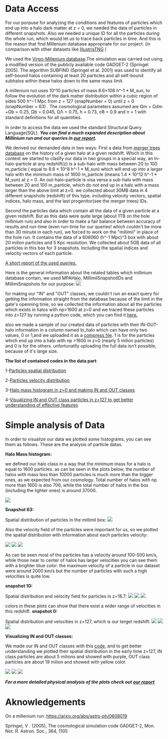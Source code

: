 # Data Access

For our porpuse for analyzing the conditions and features of particles which end up into a halo dark matter at z = 0, we needed the data of particles in different snapshots. Also we needed a unique ID for all the particles during the whole run, which would let us to trace back particles in time. And this is the reason that find Millenium database appropriate for our project. (in comparison with other datasets like [IllustrisTNG](https://www.tng-project.org/data/) )

We used the [Virgo-Millenium database](https://wwwmpa.mpa-garching.mpg.de/millennium/).The simulation was carried out using a modiﬁed version of the publicly available code GADGET-2  (Springel 2005). The algorithm SUBFIND (Springel et al. 2001) was used to identify all self-bound halos containing at least 20 particles and all self-bound subhalos within these halos down to the same mass limit. 

A millenium run uses 10^10 particles of mass 8.6×108 h^-1 * M_sun, to follow the evolution of the dark matter distribution within a cubic region of sides 500 h^−1 Mpc from z = 127 (snapNumber = 0) until z = 0 (snapNumber = 63) . The cosmological parameters assumed are Ωm = Ωdm +Ωb = 0.25, Ωb = 0.045,  ΩΛ = 0.75, h = 0.73, σ8 = 0.9 and n = 1 with standard deﬁnitions for all quantities. 

In order to access the data we used the standard Structural Query Language(SQL).
***You can find a much expanded description about Millinium run and our queries in [our report]().***
 
We derived our demanded data in two ways: 
First a data from [merger trees database](http://gavo.mpa-garching.mpg.de/MyMillennium/Help?page=mergertrees) on the history of a given halo at a given redshift. Which in this context we started to clasify our data in two groups in a special way, an In-halo-particle at any redshift(z) is a sub-halo with mass between 20 to 100 m_particle ( equal to 8.6 × 10^8 h^-1 * M_sun) which will end up into a larger halo with the minimum mass of 1600 m_particle (means 1.4 * 10^12 h^-1 * M_sun) at z = 0. An out-halo-particle is visa versa a sub-halo with mass between 20 and 100 m_particle, which do not end up in a halo with a mass larger than the above limit at z=0. we collected about 30MB data in 4 different snapshots (redshift) of this type. including  velocity vectors, spatial indices, halo mass, and the last progenitor(see the merger trees) IDs.

Second the particles data which contain all the data of a given particle at a given redshift. But as this data were quite large (about 1TB on the hole millinium run) and also in order to make a fair balance between accuracy of results and run-time (even run-time for our queries! which couldn't be more than 30 minute in each run), we forced to work on the "millimil" in place of the hole run. It contains the data of a 60*60*60 (h^-1 Mpc)^3 box with about 20 milion particles and 5 Kpc resolution. We collected about 5GB data of all particles in this box for 3 snapshots. Including the spatial indices and velocity vectors of each particle.

[A short report of the used queries.](https://github.com/Machine-Learning-in-Structure-formation/NLSFML/blob/master/Data/Queries.txt)

Here is the general information about the related tables which millinium database contain, we used MPAHalo, MillimilSnapshotIDs and MillimiSnapshots for our purpose:
![](/Data/tables.PNG)

for making our "IN" and "OUT" classes, we couldn't run an exact query for getting the information straight from the database because of the limit in the gate's openning time, so we collected the information about all the particles which exists in halos with np>1600 at z=0 and we traced these particles into z=127 by running a python code, which you can find it [here.](https://github.com/Machine-Learning-in-Structure-formation/NLSFML/blob/master/Data/IN_OUT_Halo_Particles.ipynb)

also we made a sample of our created data of particles with their IN-OUT-halo information in a column named In_halo which can have only two values, 0 or 1,and we uploaded it as a [compress file]().
1 is for the particles which end up into a halo with np >1600 in z=0 (nearly 5 milion particles) and 0 is for the others.
unfortunatlly uploading the full data isn't possible, because of it's large size.

**The list of contained codes in the data part**:

1-[Particles spatial distribution](https://github.com/Machine-Learning-in-Structure-formation/NLSFML/blob/master/Data/Snap63_particle_distribution_in_space.ipynb)

2-[Particles velocity distribution](https://github.com/Machine-Learning-in-Structure-formation/NLSFML/blob/master/Data/particle_velocity_distribution_z%3D0.ipynb)

3-[Halo mass histogram in z=0 and making IN and OUT classes](https://github.com/Machine-Learning-in-Structure-formation/NLSFML/blob/master/Data/IN_OUT_Halo_Particles.ipynb)

4-[Visualizing IN and OUT class particles in z=127 to get better understanding of effective features](https://github.com/Machine-Learning-in-Structure-formation/NLSFML/blob/master/Data/plotting%20in%20and%20out%20particles%20in%20z%3D127.ipynb)


# Simple analysis of Data

In order to visualize our data we plotted some histograms, you can see them as follows. These are the analysis of particle datas.

**Halo Mass histogram:**

we defined our halo class in a way that the minimum mass for a halo is equal to 1600 particles. as can be seen in the plots below, the number of halos with mass less than 10000 particles is much more than the bigger ones, as we expected from our cosmology. Total number of halos with np more than 1600 is also 706, while the total number of halos in the box (including the lighter ones) is around 37000.


![](/Data/plot/Histogram_of_halo_masses.png)

**Snapshot 63:**

Spatial distribution of particles in the millimil box:
![](/Data/position%20plots/Particles_distribution_in_space_at_z%3D0.png)

Also the velocity field of the particles were important for us, so we plotted the spatial distribution with information about each particles velocity:

![](/Data/position%20plots/Particles_velocity_distribution_at_z%3D0.png)
![](/Data/position%20plots/Particles_velocity_distribution_in_xyPlane_at_z%3D0.png)
![](/Data/position%20plots/Particles_velocity_distribution_in_xzPlane_at_z%3D0.png)

As can be seen most of the particles has a velocity around 100-500 km/s, while those near to center of halos has larger velocities you can see them with a brighter blue color.
the maximum velocity of a particle in our dataset were around 2000 km/s but the number of particles with such a high velocities is quite low. 

**snapshot 10:**

Spatial distribution and velocity field for particles in z=16.7:
![](/Data/position%20plots/Particles_velocity_distribution_at_z%3D16.7.png)
![](/Data/position%20plots/Particles_velocity_distribution_in_xyPlane_at_z%3D16.7.png)
![](/Data/position%20plots/Particles_velocity_distribution_in_xzPlane_at_z%3D16.7.png)

colors in these plots can show that there exist a wider range of velocities in this redshift.
**snapshot 0:**

Spatial distribution and velocities in z=127, which is our terget redshift:
![](/Data/position%20plots/Particles_velocity_distribution_at_z%3D127.png)
![](/Data/position%20plots/Particles_velocity_distribution_in_xyPlane_at_z%3D127.png)
![](/Data/position%20plots/Particles_velocity_distribution_in_xzPlane_at_z%3D127.png)

**Visualizing IN and OUT classes:**

We made our IN and OUT classes with this [code](https://github.com/Machine-Learning-in-Structure-formation/NLSFML/blob/master/Data/plotting%20in%20and%20out%20particles%20in%20z%3D127.ipynb), and to get better understanding we plotted their spatial distribution in the early time z=127, IN class particles are about 5 milions and showed with purple, OUT class particles are about 19 milion and showed with yellow color.

![](/Data/plot/IN_OUT.png)
![](/Data/plot/IN_OUT_xy.png)
![](/Data/plot/IN_OUT_xz.png)


***For a more detailed physical analysis of the plots check out [our report]()***
# Aknowledgements

On a millenium run: https://arxiv.org/abs/astro-ph/0608019

Springel, V . (2005), The cosmological simulation code GADGET-2, Mon. Not. R. Astron. Soc., 364, 1105 
